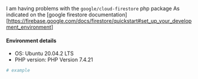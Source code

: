 I am having problems with the `google/cloud-firestore` php package
As indicated on the [google firestore documentation][https://firebase.google.com/docs/firestore/quickstart#set_up_your_development_environment] 

#### Environment details
  - OS: Ubuntu 20.04.2 LTS
  - PHP version: PHP Version 7.4.21

```php
# example
```
